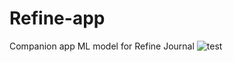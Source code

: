 # Refine-app
Companion app ML model for Refine Journal
![test](https://github.com/SuyashDahale13/Refine-app/assets/138577127/a4fe1456-b7ec-49a2-ae33-eca97ff1733a)
